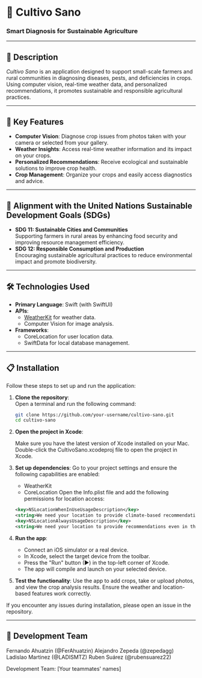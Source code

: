 # 🌱 Cultivo Sano

### **Smart Diagnosis for Sustainable Agriculture**

---

## 📖 **Description**
*Cultivo Sano* is an application designed to support small-scale farmers and rural communities in diagnosing diseases, pests, and deficiencies in crops. Using computer vision, real-time weather data, and personalized recommendations, it promotes sustainable and responsible agricultural practices.

---

## 🚀 **Key Features**
- **Computer Vision**: Diagnose crop issues from photos taken with your camera or selected from your gallery.  
- **Weather Insights**: Access real-time weather information and its impact on your crops.  
- **Personalized Recommendations**: Receive ecological and sustainable solutions to improve crop health.  
- **Crop Management**: Organize your crops and easily access diagnostics and advice.  

---

## 🎯 **Alignment with the United Nations Sustainable Development Goals (SDGs)**
- **SDG 11: Sustainable Cities and Communities**  
   Supporting farmers in rural areas by enhancing food security and improving resource management efficiency.  
- **SDG 12: Responsible Consumption and Production**  
   Encouraging sustainable agricultural practices to reduce environmental impact and promote biodiversity.

---

## 🛠️ **Technologies Used**
- **Primary Language**: Swift (with SwiftUI)  
- **APIs**:  
  - [WeatherKit](https://developer.apple.com/weatherkit/) for weather data.  
  - Computer Vision for image analysis.  
- **Frameworks**:  
  - CoreLocation for user location data.  
  - SwiftData for local database management.  

---

## 📋 Installation

Follow these steps to set up and run the application:

1. **Clone the repository**:  
   Open a terminal and run the following command:  
   ```bash
   git clone https://github.com/your-username/cultivo-sano.git
   cd cultivo-sano
2. **Open the project in Xcode**:

    Make sure you have the latest version of Xcode installed on your Mac.
    Double-click the CultivoSano.xcodeproj file to open the project in Xcode.
   
3. **Set up dependencies**:
    Go to your project settings and ensure the following capabilities are enabled:
    - WeatherKit
    - CoreLocation
    Open the Info.plist file and add the following permissions for location access:
   ```XML
   <key>NSLocationWhenInUseUsageDescription</key>
   <string>We need your location to provide climate-based recommendations.</string>
   <key>NSLocationAlwaysUsageDescription</key>
   <string>We need your location to provide recommendations even in the background.</string>
4. **Run the app**:

    - Connect an iOS simulator or a real device.
    - In Xcode, select the target device from the toolbar.
    - Press the "Run" button (▶) in the top-left corner of Xcode.
    - The app will compile and launch on your selected device.
      
5. **Test the functionality**:
Use the app to add crops, take or upload photos, and view the crop analysis results.
Ensure the weather and location-based features work correctly.

If you encounter any issues during installation, please open an issue in the repository.

---

## 🌟 Development Team
Fernando Ahuatzin (@FerAhuatzin) 
Alejandro Zepeda (@zepedagg)
Ladislao Martinez (@LADISMTZ)
Ruben Suárez (@rubensuarez22)

Development Team: [Your teammates' names]
